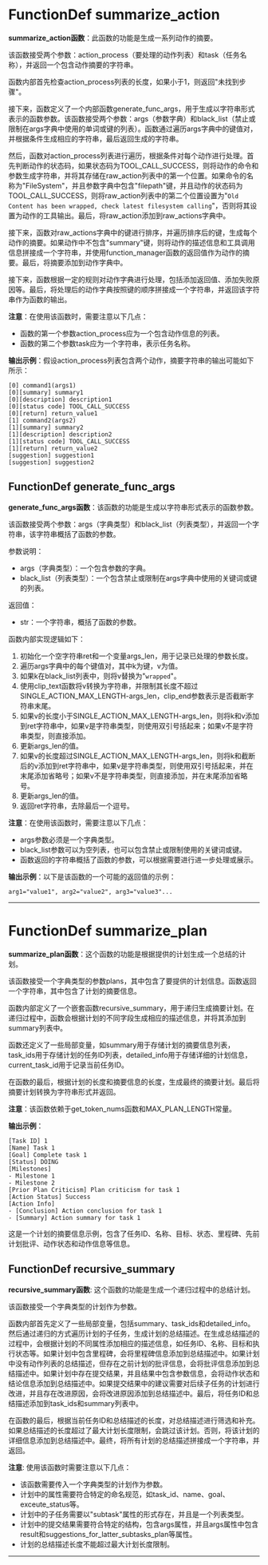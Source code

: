 # FunctionDef summarize_action
**summarize_action函数**：此函数的功能是生成一系列动作的摘要。

该函数接受两个参数：action_process（要处理的动作列表）和task（任务名称），并返回一个包含动作摘要的字符串。

函数内部首先检查action_process列表的长度，如果小于1，则返回"未找到步骤"。

接下来，函数定义了一个内部函数generate_func_args，用于生成以字符串形式表示的函数参数。该函数接受两个参数：args（参数字典）和black_list（禁止或限制在args字典中使用的单词或键的列表）。函数通过遍历args字典中的键值对，并根据条件生成相应的字符串，最后返回生成的字符串。

然后，函数对action_process列表进行遍历，根据条件对每个动作进行处理。首先判断动作的状态码，如果状态码为TOOL_CALL_SUCCESS，则将动作的命令和参数生成字符串，并将其存储在raw_action列表中的第一个位置。如果命令的名称为"FileSystem"，并且参数字典中包含"filepath"键，并且动作的状态码为TOOL_CALL_SUCCESS，则将raw_action列表中的第二个位置设置为"`Old Content has been wrapped, check latest filesystem calling`"，否则将其设置为动作的工具输出。最后，将raw_action添加到raw_actions字典中。

接下来，函数对raw_actions字典中的键进行排序，并遍历排序后的键，生成每个动作的摘要。如果动作中不包含"summary"键，则将动作的描述信息和工具调用信息拼接成一个字符串，并使用function_manager函数的返回值作为动作的摘要。最后，将摘要添加到动作字典中。

接下来，函数根据一定的规则对动作字典进行处理，包括添加返回值、添加失败原因等。最后，将处理后的动作字典按照键的顺序拼接成一个字符串，并返回该字符串作为函数的输出。

**注意**：在使用该函数时，需要注意以下几点：
- 函数的第一个参数action_process应为一个包含动作信息的列表。
- 函数的第二个参数task应为一个字符串，表示任务名称。

**输出示例**：假设action_process列表包含两个动作，摘要字符串的输出可能如下所示：
```
[0] command1(args1)
[0][summary] summary1
[0][description] description1
[0][status code] TOOL_CALL_SUCCESS
[0][return] return_value1
[1] command2(args2)
[1][summary] summary2
[1][description] description2
[1][status code] TOOL_CALL_SUCCESS
[1][return] return_value2
[suggestion] suggestion1
[suggestion] suggestion2
```
## FunctionDef generate_func_args
**generate_func_args函数**：该函数的功能是生成以字符串形式表示的函数参数。

该函数接受两个参数：args（字典类型）和black_list（列表类型），并返回一个字符串，该字符串概括了函数的参数。

参数说明：
- args（字典类型）：一个包含参数的字典。
- black_list（列表类型）：一个包含禁止或限制在args字典中使用的关键词或键的列表。

返回值：
- str：一个字符串，概括了函数的参数。

函数内部实现逻辑如下：
1. 初始化一个空字符串ret和一个变量args_len，用于记录已处理的参数长度。
2. 遍历args字典中的每个键值对，其中k为键，v为值。
3. 如果k在black_list列表中，则将v替换为"`wrapped`"。
4. 使用clip_text函数将v转换为字符串，并限制其长度不超过SINGLE_ACTION_MAX_LENGTH-args_len，clip_end参数表示是否截断字符串末尾。
5. 如果v的长度小于SINGLE_ACTION_MAX_LENGTH-args_len，则将k和v添加到ret字符串中，如果v是字符串类型，则使用双引号括起来；如果v不是字符串类型，则直接添加。
6. 更新args_len的值。
7. 如果v的长度超过SINGLE_ACTION_MAX_LENGTH-args_len，则将k和截断后的v添加到ret字符串中，如果v是字符串类型，则使用双引号括起来，并在末尾添加省略号；如果v不是字符串类型，则直接添加，并在末尾添加省略号。
8. 更新args_len的值。
9. 返回ret字符串，去除最后一个逗号。

**注意**：在使用该函数时，需要注意以下几点：
- args参数必须是一个字典类型。
- black_list参数可以为空列表，也可以包含禁止或限制使用的关键词或键。
- 函数返回的字符串概括了函数的参数，可以根据需要进行进一步处理或展示。

**输出示例**：以下是该函数的一个可能的返回值的示例：
```
arg1="value1", arg2="value2", arg3="value3"...
```
***
# FunctionDef summarize_plan
**summarize_plan函数**：这个函数的功能是根据提供的计划生成一个总结的计划。

该函数接受一个字典类型的参数plans，其中包含了要提供的计划信息。函数返回一个字符串，其中包含了计划的摘要信息。

函数内部定义了一个嵌套函数recursive_summary，用于递归生成摘要计划。在递归过程中，函数会根据计划的不同字段生成相应的描述信息，并将其添加到summary列表中。

函数还定义了一些局部变量，如summary用于存储计划的摘要信息列表，task_ids用于存储计划的任务ID列表，detailed_info用于存储详细的计划信息，current_task_id用于记录当前任务ID。

在函数的最后，根据计划的长度和摘要信息的长度，生成最终的摘要计划。最后将摘要计划转换为字符串形式并返回。

**注意**：该函数依赖于get_token_nums函数和MAX_PLAN_LENGTH常量。

**输出示例**：
```
[Task ID] 1
[Name] Task 1
[Goal] Complete task 1
[Status] DOING
[Milestones]
- Milestone 1
- Milestone 2
[Prior Plan Criticism] Plan criticism for task 1
[Action Status] Success
[Action Info]
- [Conclusion] Action conclusion for task 1
- [Summary] Action summary for task 1
```
这是一个计划的摘要信息示例，包含了任务ID、名称、目标、状态、里程碑、先前计划批评、动作状态和动作信息等信息。
## FunctionDef recursive_summary
**recursive_summary函数**: 这个函数的功能是生成一个递归过程中的总结计划。

该函数接受一个字典类型的计划作为参数。

函数内部首先定义了一些局部变量，包括summary、task_ids和detailed_info。然后通过递归的方式遍历计划的子任务，生成计划的总结描述。在生成总结描述的过程中，会根据计划的不同属性添加相应的描述信息，如任务ID、名称、目标和执行状态等。如果计划中包含里程碑，会将里程碑信息添加到总结描述中。如果计划中没有动作列表的总结描述，但存在之前计划的批评信息，会将批评信息添加到总结描述中。如果计划中存在提交结果，并且结果中包含参数信息，会将动作状态和结论信息添加到总结描述中。如果提交结果中的建议需要对后续子任务的计划进行改进，并且存在改进原因，会将改进原因添加到总结描述中。最后，将任务ID和总结描述添加到task_ids和summary列表中。

在函数的最后，根据当前任务ID和总结描述的长度，对总结描述进行筛选和补充。如果总结描述的长度超过了最大计划长度限制，会跳过该计划。否则，将该计划的详细信息添加到总结描述中。最终，将所有计划的总结描述拼接成一个字符串，并返回。

**注意**: 使用该函数时需要注意以下几点：
- 该函数需要传入一个字典类型的计划作为参数。
- 计划中的属性需要符合特定的命名规范，如task_id、name、goal、exceute_status等。
- 计划中的子任务需要以"subtask"属性的形式存在，并且是一个列表类型。
- 计划中的提交结果需要符合特定的结构，包含args属性，并且args属性中包含result和suggestions_for_latter_subtasks_plan等属性。
- 计划的总结描述长度不能超过最大计划长度限制。
***

